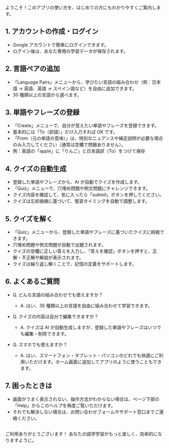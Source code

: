 ようこそ！このアプリの使い方を、はじめての方にもわかりやすくご案内します。

## 1. アカウントの作成・ログイン

- Google アカウントで簡単にログインできます。
- ログイン後は、あなた専用の学習データが保存されます。

## 2. 言語ペアの追加

- 「Language Pairs」メニューから、学びたい言語の組み合わせ（例：日本語 → 英語、英語 → スペイン語など）を自由に追加できます。
- 30 種類以上の言語から選べます。

## 3. 単語やフレーズの登録

- 「Create」メニューで、自分が覚えたい単語やフレーズを登録できます。
- 基本的には「To（訳語）」だけ入力すれば OK です。
- 「From（元の単語の意味）」は、特別なニュアンスや補足説明が必要な場合のみ入力してください（通常は空欄で問題ありません）。
- 例：英語の「apple」に「りんご」と日本語訳（To）をつけて保存

## 4. クイズの自動生成

- 登録した単語やフレーズから、AI が自動でクイズを作成します。
- 「Quiz」メニューで、穴埋め問題や例文問題にチャレンジできます。
- クイズ内容を確認して、気に入ったら「submit」ボタンを押してください。
- クイズは忘却曲線に基づいて、復習タイミングを自動で調整します。

## 5. クイズを解く

- 「Quiz」メニューから、登録した単語やフレーズに基づいたクイズに挑戦できます。
- 穴埋め問題や例文問題が自動で出題されます。
- クイズの空欄に正しい答えを入力し、「答えを確認」ボタンを押すと、正解・不正解や解説が表示されます。
- クイズは繰り返し解くことで、記憶の定着をサポートします。

## 6. よくあるご質問

- Q. どんな言語の組み合わせでも使えますか？

  - A. はい、30 種類以上の言語を自由に組み合わせて学習できます。

- Q. クイズの内容は自分で編集できますか？

  - A. クイズは AI が自動生成しますが、登録した単語やフレーズはいつでも編集・削除できます。

- Q. スマホでも使えますか？
  - A. はい、スマートフォン・タブレット・パソコンのどれでも快適にご利用いただけます。ホーム画面に追加してアプリのように使うこともできます。

## 7. 困ったときは

- 画面がうまく表示されない、操作方法がわからない場合は、ページ下部の「Help」からこのヘルプを再度ご覧いただけます。
- それでも解決しない場合は、お問い合わせフォームやサポート窓口までご連絡ください。

##

####

ご利用ありがとうございます！
あなたの語学学習がもっと楽しく、効率的になりますように。
